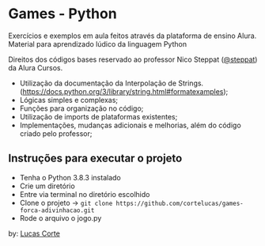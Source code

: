# Games - Python
Exercícios e exemplos em aula feitos através da plataforma de ensino Alura.
Material para aprendizado lúdico da linguagem Python

Direitos dos códigos bases reservado ao professor Nico Steppat ([@steppat](https://github.com/steppat)) da Alura Cursos.

- Utilização da documentação da Interpolação de Strings. (https://docs.python.org/3/library/string.html#formatexamples);
- Lógicas simples e complexas;
- Funções para organização no código;
- Utilização de imports de plataformas existentes;
- Implementações, mudanças adicionais e melhorias, além do código criado pelo professor;

## Instruções para executar o projeto
- Tenha o Python 3.8.3 instalado
- Crie um diretório
- Entre via terminal no diretório escolhido
- Clone o projeto -> ```git clone https://github.com/cortelucas/games-forca-adivinhacao.git```
- Rode o arquivo o jogo.py

by: [Lucas Corte](https://github.com/cortelucas)
